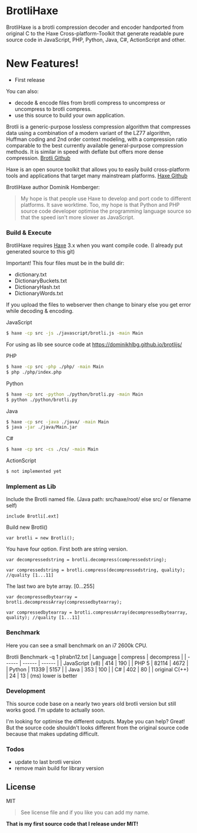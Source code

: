 # BrotliHaxe

BrotliHaxe is a brotli compression decoder and encoder handported from original C to the Haxe Cross-platform-Toolkit that generate readable pure source code in JavaScript, PHP, Python, Java, C#, ActionScript and other.

# New Features!

  - First release

You can also:
  - decode & encode files from brotli compress to uncompress or uncompress to brotli compress.
  - use this source to build your own application.

Brotli is a generic-purpose lossless compression algorithm that compresses data using a combination of a modern variant of the LZ77 algorithm, Huffman coding and 2nd order context modeling, with a compression ratio comparable to the best currently available general-purpose compression methods. It is similar in speed with deflate but offers more dense compression. [Brotli Github][brotli github]

Haxe is an open source toolkit that allows you to easily build cross-platform tools and applications that target many mainstream platforms. [Haxe Github][haxe github]

BrotliHaxe author Dominik Homberger:
> My hope is that people use Haxe to develop and port code to different platforms. It save worktime. Too, my hope is that Python and PHP source code developer optimise the programming language source so that the speed isn't more slower as JavaScript. 

### Build & Execute
BrotliHaxe requires [Haxe](https://haxe.org/) 3.x when you want compile code. (I already put generated source to this git)

Important! This four files must be in the build dir:
- dictionary.txt
- DictionaryBuckets.txt
- DictionaryHash.txt
- DictionaryWords.txt

If you upload the files to webserver then change to binary else you get error while decoding & encoding.

JavaScript

```sh
$ haxe -cp src -js ./javascript/brotli.js -main Main
```
For using as lib see source code at https://dominikhlbg.github.io/brotlijs/

PHP

```sh
$ haxe -cp src -php ./php/ -main Main
$ php ./php/index.php
```

Python

```sh
$ haxe -cp src -python ./python/brotli.py -main Main
$ python ./python/brotli.py
```
Java

```sh
$ haxe -cp src -java ./java/ -main Main
$ java -jar ./java/Main.jar
```
C#

```sh
$ haxe -cp src -cs ./cs/ -main Main
```
ActionScript

```sh
$ not implemented yet
```

### Implement as Lib
Include the Brotli named file. (Java path: src/haxe/root/ else src/ or filename self)
```
include Brotli[.ext]
```
Build new Brotli()
```
var brotli = new Brotli();
```
You have four option. First both are string version. 
```
var decompressedstring = brotli.decompress(compressedstring);
```
```
var compressedstring = brotli.compress(decompressedstring, quality); //quality [1...11]
```
The last two are byte array. [0...255]
```
var decompressedbytearray = brotli.decompressArray(compressedbytearray);
```
```
var compressedbytearray = brotli.compressArray(decompressedbytearray, quality); //quality [1...11]
```

### Benchmark

Here you can see a small benchmark on an i7 2600k CPU.

Brotli Benchmark -q 1 plrabn12.txt
| Language | compress | decompress |
| ------ | ------ | ------ |
| JavaScript (v8) | 414 | 190 |
| PHP 5 | 82114 | 4672 |
| Python | 11339 | 5157 |
| Java | 353 | 100 |
| C# | 402 | 80 |
| original C(++) | 24 | 13 |
(ms) lower is better


### Development

This source code base on a nearly two years old brotli version but still works good. I'm update to actually soon.

I'm looking for optimise the different outputs. Maybe you can help? Great! But the source code shouldn't looks different from the original source code because that makes updating difficult.

### Todos

 - update to last brotli version
 - remove main build for library version

License
----

MIT

> See license file and if you like you can add my name.


**That is my first source code that I release under MIT!**

   [brotli github]: <https://github.com/google/brotli/>
   [haxe github]: <https://github.com/HaxeFoundation/haxe/>
